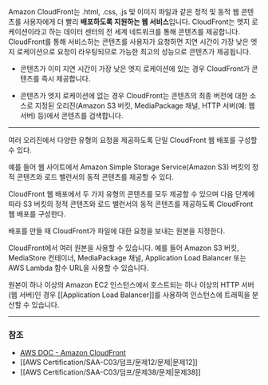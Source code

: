 Amazon CloudFront는 .html, .css, .js 및 이미지 파일과 같은 정적 및 동적 웹 콘텐츠를 사용자에게 더 빨리 **배포하도록 지원하는 웹 서비스**입니다. CloudFront는 엣지 로케이션이라고 하는 데이터 센터의 전 세계 네트워크를 통해 콘텐츠를 제공합니다. CloudFront를 통해 서비스하는 콘텐츠를 사용자가 요청하면 지연 시간이 가장 낮은 엣지 로케이션으로 요청이 라우팅되므로 가능한 최고의 성능으로 콘텐츠가 제공됩니다.

- 콘텐츠가 이미 지연 시간이 가장 낮은 엣지 로케이션에 있는 경우 CloudFront가 콘텐츠를 즉시 제공합니다.
    
- 콘텐츠가 엣지 로케이션에 없는 경우 CloudFront는 콘텐츠의 최종 버전에 대한 소스로 지정된 오리진(Amazon S3 버킷, MediaPackage 채널, HTTP 서버(예: 웹 서버) 등)에서 콘텐츠를 검색합니다.
---

여러 오리진에서 다양한 유형의 요청을 제공하도록 단일 CloudFront 웹 배포를 구성할 수 있다.

예를 들어 웹 사이트에서 Amazon Simple Storage Service(Amazon S3) 버킷의 정적 콘텐츠와 로드 밸런서의 동적 콘텐츠를 제공할 수 있다.

CloudFront 웹 배포에서 두 가지 유형의 콘텐츠를 모두 제공할 수 있으며 다음 단계에 따라 S3 버킷의 정적 콘텐츠와 로드 밸런서의 동적 콘텐츠를 제공하도록 CloudFront 웹 배포를 구성한다.

배포를 만들 때 CloudFront가 파일에 대한 요청을 보내는 원본을 지정한다.

CloudFront에서 여러 원본을 사용할 수 있습니다. 예를 들어 Amazon S3 버킷, MediaStore 컨테이너, MediaPackage 채널, Application Load Balancer 또는 AWS Lambda 함수 URL을 사용할 수 있습니다.

원본이 하나 이상의 Amazon EC2 인스턴스에서 호스트되는 하나 이상의 HTTP 서버(웹 서버)인 경우 [[Application Load Balancer]]를 사용하여 인스턴스에 트래픽을 분산할 수 있습니다.

---
###  참조
- [AWS DOC - Amazon CloudFront](https://docs.aws.amazon.com/ko_kr/AmazonCloudFront/latest/DeveloperGuide/Introduction.html)
- [[AWS Certification/SAA-C03/덤프/문제12/문제|문제12]]
- [[AWS Certification/SAA-C03/덤프/문제38/문제|문제38]]


